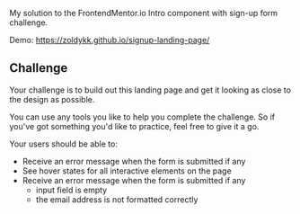
My solution to the FrontendMentor.io Intro component with sign-up form challenge.

Demo: https://zoldykk.github.io/signup-landing-page/

## Challenge
    
<p>Your challenge is to build out this landing page and get it looking as close to the design as possible.<p/>

You can use any tools you like to help you complete the challenge. So if you've got something you'd like to practice, feel free to give it a go.

Your users should be able to:

* Receive an error message when the form is submitted if any
* See hover states for all interactive elements on the page
* Receive an error message when the form is submitted if any
  * input field is empty
  * the email address is not formatted correctly    
